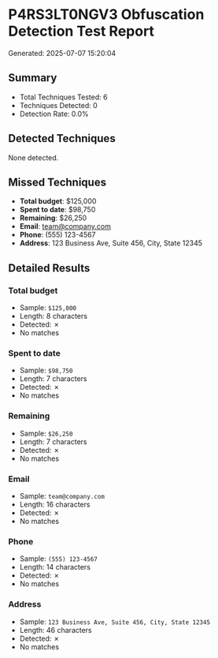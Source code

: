 # P4RS3LT0NGV3 Obfuscation Detection Test Report
Generated: 2025-07-07 15:20:04

## Summary
- Total Techniques Tested: 6
- Techniques Detected: 0
- Detection Rate: 0.0%

## Detected Techniques
None detected.

## Missed Techniques
- **Total budget**: $125,000
- **Spent to date**: $98,750
- **Remaining**: $26,250
- **Email**: team@company.com
- **Phone**: (555) 123-4567
- **Address**: 123 Business Ave, Suite 456, City, State 12345

## Detailed Results
### Total budget
- Sample: `$125,000`
- Length: 8 characters
- Detected: ✗
- No matches

### Spent to date
- Sample: `$98,750`
- Length: 7 characters
- Detected: ✗
- No matches

### Remaining
- Sample: `$26,250`
- Length: 7 characters
- Detected: ✗
- No matches

### Email
- Sample: `team@company.com`
- Length: 16 characters
- Detected: ✗
- No matches

### Phone
- Sample: `(555) 123-4567`
- Length: 14 characters
- Detected: ✗
- No matches

### Address
- Sample: `123 Business Ave, Suite 456, City, State 12345`
- Length: 46 characters
- Detected: ✗
- No matches
